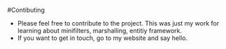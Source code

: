 #Contibuting

* Please feel free to contribute to the project. This was just my work for learning about minifilters, marshalling, entitiy framework.
* If you want to get in touch, go to my website and say hello. 

